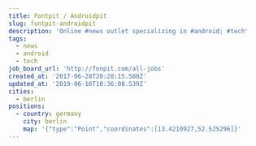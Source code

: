 ```yaml
---
title: Fontpit / Androidpit
slug: fontpit-androidpit
description: 'Online #news outlet specializing in #android; #tech'
tags:
  - news
  - android
  - tech
job_board_url: 'http://fonpit.com/all-jobs'
created_at: '2017-06-28T20:28:15.580Z'
updated_at: '2019-06-16T10:36:08.539Z'
cities:
  - berlin
positions:
  - country: germany
    city: berlin
    map: '{"type":"Point","coordinates":[13.4210927,52.525296]}'
---
```


